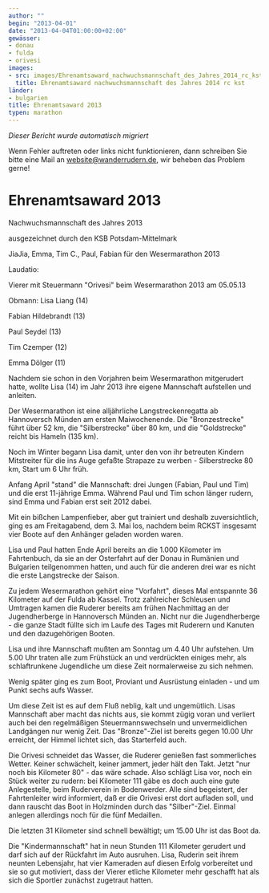 ```yaml
---
author: ""
begin: "2013-04-01"
date: "2013-04-04T01:00:00+02:00"
gewässer:
- donau
- fulda
- orivesi
images:
- src: images/Ehrenamtsaward_nachwuchsmannschaft_des_Jahres_2014_rc_kst.jpg
  title: Ehrenamtsaward nachwuchsmannschaft des Jahres 2014 rc kst
länder:
- bulgarien
title: Ehrenamtsaward 2013
typen: marathon
---
```



*Dieser Bericht wurde automatisch migriert*

Wenn Fehler auftreten oder links nicht funktionieren, dann schreiben Sie bitte eine Mail an website@wanderrudern.de, wir beheben das Problem gerne!



# Ehrenamtsaward 2013


Nachwuchsmannschaft des Jahres 2013

ausgezeichnet durch den KSB Potsdam-Mittelmark

JiaJia, Emma, Tim C., Paul, Fabian für den Wesermarathon 2013

Laudatio:

Vierer mit Steuermann "Orivesi" beim Wesermarathon 2013 am 05.05.13

Obmann: Lisa Liang (14)

Fabian Hildebrandt (13)

Paul Seydel (13)

Tim Czemper (12)

Emma Dölger (11)

Nachdem sie schon in den Vorjahren beim Wesermarathon mitgerudert hatte, wollte Lisa (14) im Jahr 2013 ihre eigene Mannschaft aufstellen und anleiten.

Der Wesermarathon ist eine alljährliche Langstreckenregatta ab Hannoversch Münden am ersten Maiwochenende. Die "Bronzestrecke" führt über 52 km, die "Silberstrecke" über 80 km, und die "Goldstrecke" reicht bis Hameln (135 km).

Noch im Winter begann Lisa damit, unter den von ihr betreuten Kindern Mitstreiter für die ins Auge gefaßte Strapaze zu werben - Silberstrecke 80 km, Start um 6 Uhr früh.

Anfang April "stand" die Mannschaft: drei Jungen (Fabian, Paul und Tim) und die erst 11-jährige Emma. Während Paul und Tim schon länger rudern, sind Emma und Fabian erst seit 2012 dabei.

Mit ein bißchen Lampenfieber, aber gut trainiert und deshalb zuversichtlich, ging es am Freitagabend, dem 3. Mai los, nachdem beim RCKST insgesamt vier Boote auf den Anhänger geladen worden waren.

Lisa und Paul hatten Ende April bereits an die 1.000 Kilometer im Fahrtenbuch, da sie an der Osterfahrt auf der Donau in Rumänien und Bulgarien teilgenommen hatten, und auch für die anderen drei war es nicht die erste Langstrecke der Saison.

Zu jedem Wesermarathon gehört eine "Vorfahrt", dieses Mal entspannte 36 Kilometer auf der Fulda ab Kassel. Trotz zahlreicher Schleusen und Umtragen kamen die Ruderer bereits am frühen Nachmittag an der Jugendherberge in Hannoversch Münden an. Nicht nur die Jugendherberge - die ganze Stadt füllte sich im Laufe des Tages mit Ruderern und Kanuten und den dazugehörigen Booten.

Lisa und ihre Mannschaft mußten am Sonntag um 4.40 Uhr aufstehen. Um 5.00 Uhr traten alle zum Frühstück an und verdrückten einiges mehr, als schlaftrunkene Jugendliche um diese Zeit normalerweise zu sich nehmen.

Wenig später ging es zum Boot, Proviant und Ausrüstung einladen - und um Punkt sechs aufs Wasser.

Um diese Zeit ist es auf dem Fluß neblig, kalt und ungemütlich. Lisas Mannschaft aber macht das nichts aus, sie kommt zügig voran und verliert auch bei den regelmäßigen Steuermannswechseln und unvermeidlichen Landgängen nur wenig Zeit. Das "Bronze"-Ziel ist bereits gegen 10.00 Uhr erreicht, der Himmel lichtet sich, das Starterfeld auch.

Die Orivesi schneidet das Wasser, die Ruderer genießen fast sommerliches Wetter. Keiner schwächelt, keiner jammert, jeder hält den Takt. Jetzt "nur noch bis Kilometer 80" - das wäre schade. Also schlägt Lisa vor, noch ein Stück weiter zu rudern: bei Kilometer 111 gäbe es doch auch eine gute Anlegestelle, beim Ruderverein in Bodenwerder. Alle sind begeistert, der Fahrtenleiter wird informiert, daß er die Orivesi erst dort aufladen soll, und dann rauscht das Boot in Holzminden durch das "Silber"-Ziel. Einmal anlegen allerdings noch für die fünf Medaillen.

Die letzten 31 Kilometer sind schnell bewältigt; um 15.00 Uhr ist das Boot da.

Die "Kindermannschaft" hat in neun Stunden 111 Kilometer gerudert und darf sich auf der Rückfahrt im Auto ausruhen. Lisa, Ruderin seit ihrem neunten Lebensjahr, hat vier Kameraden auf diesen Erfolg vorbereitet und sie so gut motiviert, dass der Vierer etliche Kilometer mehr geschafft hat als sich die Sportler zunächst zugetraut hatten.
